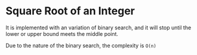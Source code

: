 # Square Root of an Integer

It is implemented with an variation of binary search, and it will stop until the lower or upper bound meets the middle point.

Due to the nature of the binary search, the complexity is `O(n)`

